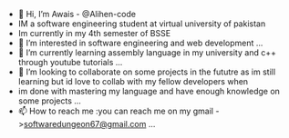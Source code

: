 - 👋 Hi, I’m  Awais - @Alihen-code
- IM a software engineering student at virtual university of pakistan 
- Im currently in my 4th semester of BSSE 
- 👀 I’m interested in software engineering and web development ...
- 🌱 I’m currently learning assembly language in my university and c++ through youtube tutorials  ...
- 💞️ I’m looking to collaborate on some projects in the fututre as im still learning but id love to collab with my fellow developers when 
- im done with mastering my language and have enough knowledge on some projects  ...
- 📫 How to reach me :you can reach me on my gmail ->softwaredungeon67@gmail.com ...

<!---
Alihen-code/Alihen-code is a ✨ special ✨ repository because its `README.md` (this file) appears on your GitHub profile.
You can click the Preview link to take a look at your changes.
--->
